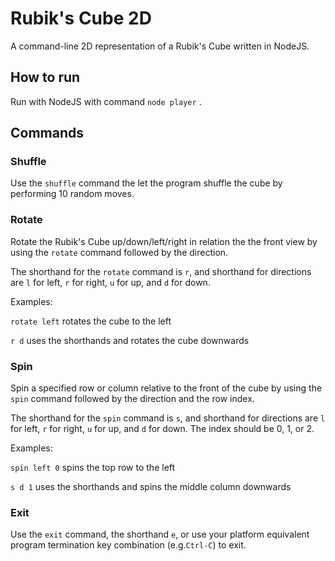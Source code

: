 # Rubik's Cube 2D

A command-line 2D representation of a Rubik's Cube written in NodeJS.

## How to run

Run with NodeJS with command `node player` .

## Commands

### Shuffle

Use the `shuffle` command the let the program shuffle the cube by performing 10 random moves.

### Rotate

Rotate the Rubik's Cube up/down/left/right in relation the the front view by using the `rotate` command followed by the direction. 

The shorthand for the `rotate` command is `r`, and shorthand for directions are `l` for left, `r` for right, `u` for up, and `d` for down.

Examples:

`rotate left` rotates the cube to the left

`r d` uses the shorthands and rotates the cube downwards

### Spin

Spin a specified row or column relative to the front of the cube by using the `spin` command followed by the direction and the row index.

The shorthand for the `spin` command is `s`, and shorthand for directions are `l` for left, `r` for right, `u` for up, and `d` for down. The index should be 0, 1, or 2.

Examples:

`spin left 0` spins the top row to the left

`s d 1` uses the shorthands and spins the middle column downwards

### Exit

Use the `exit` command, the shorthand `e`, or use your platform equivalent program termination key combination (e.g.`Ctrl-C`) to exit.